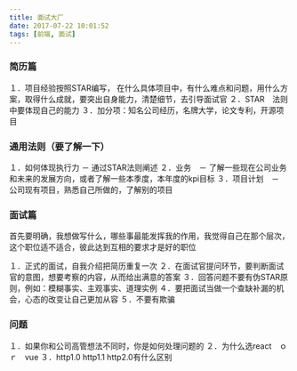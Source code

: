 ```yaml
---
title: 面试大厂
date: 2017-07-22 10:01:52
tags: [前端, 面试]
---
```


### 简历篇
１．项目经验按照STAR编写， 在什么具体项目中，有什么难点和问题，用什么方案，取得什么成就，要突出自身能力，清楚细节，去引导面试官
２．STAR　法则中要体现自己的能力
３．加分项：知名公司经历，名牌大学，论文专利，开源项目


### 通用法则（要了解一下）
１．如何体现执行力 － 通过STAR法则阐述
２．业务　－ 了解一些现在公司业务和未来的发展方向，或者了解一些本季度，本年度的kpi目标
３．项目计划　－　公司现有项目，熟悉自己所做的，了解别的项目

### 面试篇
首先要明确，我想做写什么，哪些事最能发挥我的作用，我觉得自己在那个层次，这个职位适不适合，彼此达到互相的要求才是好的职位
<!--more-->
１．正式的面试，自我介绍把简历重复一次
２．在面试官提问环节，要判断面试官的意图，想要考察的内容，从而给出满意的答案
３．回答问题不要有伪STAR原则，例如：模糊事实、主观事实、道理实例
４．要把面试当做一个查缺补漏的机会，心态的改变让自己更加从容
５．不要有欺骗

### 问题
１．如果你和公司高管想法不同时，你是如何处理问题的
２．为什么选react　ｏｒ　vue
３．http1.0 http1.1 http2.0有什么区别